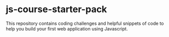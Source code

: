 # js-course-starter-pack
This repository contains coding challenges and helpful snippets of code to help you build your first web application using Javascript.
